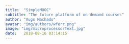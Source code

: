 ```yaml
---
title:  "SimpleMOOC"
subtitle: "The future platform of on-demand courses"
author: "Augs Machado"
avatar: "img/authors/wferr.png"
image: "img/microprocessorText.jpg"
date:   2018-08-16 03:14:15
---
```

